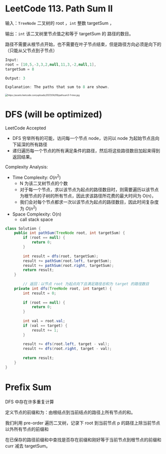 
#  LeetCode 113. Path Sum II

输入：`TreeNode` 二叉树的 root ，`int` 整数 targetSum ，

输出：`int` 该二叉树里节点值之和等于 targetSum 的 路径的数目。

路径不需要从根节点开始，也不需要在叶子节点结束，但是路径方向必须是向下的（只能从父节点到子节点）

```java
Input: 
root = [10,5,-3,3,2,null,11,3,-2,null,1], 
targetSum = 8

Output: 3

Explanation: The paths that sum to 8 are shown.
```

<img src="https://assets.leetcode.com/uploads/2021/04/09/pathsum3-1-tree.jpg" alt="https://assets.leetcode.com/uploads/2021/04/09/pathsum3-1-tree.jpg" style="zoom:50%;" />

# DFS (will be optimized)

LeetCode Accepted

- DFS 穷举所有的可能，访问每一个节点 node，访问以 node 为起始节点且向下延深的所有路径
- 递归遍历每一个节点的所有满足条件的路径，然后将这些路径数目加起来得到返回结果。

Complexity Analysis:

- Time Complexity: $O(n^2)$
  - N 为该二叉树节点的个数
  - 对于每一个节点，求以该节点为起点的路径数目时，则需要遍历以该节点为根节点的子树的所有节点，因此求该路径所花费的最大时间为 O(n)，
  - 我们会对每个节点都求一次以该节点为起点的路径数目，因此时间复杂度为 $O(n^{2})$
- Space Complexity: O(n)
  - call stack space

```java
class Solution {
    public int pathSum(TreeNode root, int targetSum) {
        if (root == null) {
            return 0;
        }
        
        int result = dfs(root, targetSum);
        result += pathSum(root.left, targetSum);
        result += pathSum(root.right, targetSum);
        return result;
    }
    
		// 返回：以节点 root 为起点向下且满足路径总和为 target 的路径数目
    private int dfs(TreeNode root, int target) {
        int result = 0;
        
        if (root == null) {
            return 0;
        }
        
        int val = root.val;
        if (val == target) {
            result += 1;
        }
        
        result += dfs(root.left, target - val);
        result += dfs(root.right, target - val);
        
        return result;
    }
}
```

# Prefix Sum

DFS 中存在许多重复计算

定义节点的前缀和为：由根结点到当前结点的路径上所有节点的和。

我们利用 pre-order 遍历二叉树，记录下 root 到当前节点 p 的路径上除当前节点以外所有节点的前缀和

在已保存的路径前缀和中查找是否存在前缀和刚好等于当前节点到根节点的前缀和 curr 减去 targetSum。

